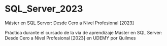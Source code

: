 # SQL_Server_2023
Máster en SQL Server: Desde Cero a Nivel Profesional [2023]

Práctica durante el cursado de la vía de aprendizaje Máster en SQL Server: Desde Cero a Nivel Profesional [2023] en UDEMY por Quilmes
